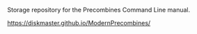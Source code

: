 Storage repository for the Precombines Command Line manual.

https://diskmaster.github.io/ModernPrecombines/